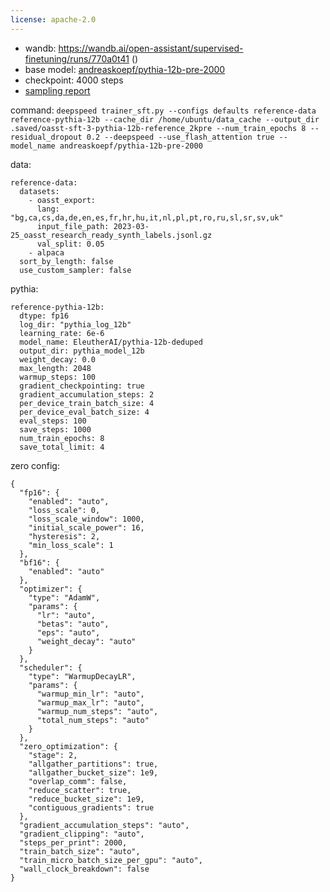 ```yaml
---
license: apache-2.0
---
```

- wandb: https://wandb.ai/open-assistant/supervised-finetuning/runs/770a0t41 ()
- base model: [andreaskoepf/pythia-12b-pre-2000](https://huggingface.co/andreaskoepf/pythia-12b-pre-2000)
- checkpoint: 4000 steps
- [sampling report](https://open-assistant.github.io/oasst-model-eval/?f=https%3A%2F%2Fraw.githubusercontent.com%2FOpen-Assistant%2Foasst-model-eval%2Fmain%2Fsampling_reports%2Foasst-sft%2F2023-04-03_andreaskoepf_oasst-sft-4-pythia-12b-epoch-3_5_sampling_noprefix_lottery.json%0Ahttps%3A%2F%2Fraw.githubusercontent.com%2FOpen-Assistant%2Foasst-model-eval%2Fmain%2Fsampling_reports%2Fchat-gpt%2F2023-04-11_gpt-3.5-turbo_lottery.json)

command: `deepspeed trainer_sft.py --configs defaults reference-data reference-pythia-12b --cache_dir /home/ubuntu/data_cache --output_dir .saved/oasst-sft-3-pythia-12b-reference_2kpre --num_train_epochs 8 --residual_dropout 0.2 --deepspeed --use_flash_attention true --model_name andreaskoepf/pythia-12b-pre-2000`

data:
```
reference-data:
  datasets:
    - oasst_export:
      lang: "bg,ca,cs,da,de,en,es,fr,hr,hu,it,nl,pl,pt,ro,ru,sl,sr,sv,uk"
      input_file_path: 2023-03-25_oasst_research_ready_synth_labels.jsonl.gz
      val_split: 0.05
    - alpaca
  sort_by_length: false
  use_custom_sampler: false
```


pythia:
```
reference-pythia-12b:
  dtype: fp16
  log_dir: "pythia_log_12b"
  learning_rate: 6e-6
  model_name: EleutherAI/pythia-12b-deduped
  output_dir: pythia_model_12b
  weight_decay: 0.0
  max_length: 2048
  warmup_steps: 100
  gradient_checkpointing: true
  gradient_accumulation_steps: 2
  per_device_train_batch_size: 4
  per_device_eval_batch_size: 4
  eval_steps: 100
  save_steps: 1000
  num_train_epochs: 8
  save_total_limit: 4
```

zero config:
```
{
  "fp16": {
    "enabled": "auto",
    "loss_scale": 0,
    "loss_scale_window": 1000,
    "initial_scale_power": 16,
    "hysteresis": 2,
    "min_loss_scale": 1
  },
  "bf16": {
    "enabled": "auto"
  },
  "optimizer": {
    "type": "AdamW",
    "params": {
      "lr": "auto",
      "betas": "auto",
      "eps": "auto",
      "weight_decay": "auto"
    }
  },
  "scheduler": {
    "type": "WarmupDecayLR",
    "params": {
      "warmup_min_lr": "auto",
      "warmup_max_lr": "auto",
      "warmup_num_steps": "auto",
      "total_num_steps": "auto"
    }
  },
  "zero_optimization": {
    "stage": 2,
    "allgather_partitions": true,
    "allgather_bucket_size": 1e9,
    "overlap_comm": false,
    "reduce_scatter": true,
    "reduce_bucket_size": 1e9,
    "contiguous_gradients": true
  },
  "gradient_accumulation_steps": "auto",
  "gradient_clipping": "auto",
  "steps_per_print": 2000,
  "train_batch_size": "auto",
  "train_micro_batch_size_per_gpu": "auto",
  "wall_clock_breakdown": false
}
```